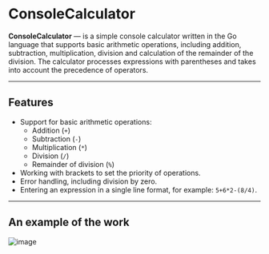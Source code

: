 # ConsoleCalculator

**ConsoleCalculator** — is a simple console calculator written in the Go language that supports basic arithmetic operations, including addition, subtraction, multiplication, division and calculation of the remainder of the division. The calculator processes expressions with parentheses and takes into account the precedence of operators.

---

## **Features**
- Support for basic arithmetic operations:
    - Addition (`+`)
    - Subtraction (`-`)
    - Multiplication (`*`)
    - Division (`/`)
    - Remainder of division (`%`)
- Working with brackets to set the priority of operations.
- Error handling, including division by zero.
- Entering an expression in a single line format, for example: `5+6*2-(8/4)`.

---

## **An example of the work**
![image](https://github.com/user-attachments/assets/42501022-6fb5-489e-bb54-473a89780f05)
